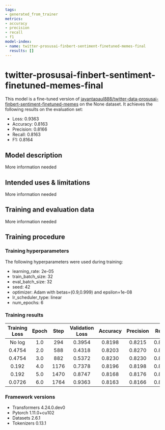 ```yaml
---
tags:
- generated_from_trainer
metrics:
- accuracy
- precision
- recall
- f1
model-index:
- name: twitter-prosusai-finbert-sentiment-finetuned-memes-final
  results: []
---
```


<!-- This model card has been generated automatically according to the information the Trainer had access to. You
should probably proofread and complete it, then remove this comment. -->

# twitter-prosusai-finbert-sentiment-finetuned-memes-final

This model is a fine-tuned version of [jayantapaul888/twitter-data-prosusai-finbert-sentiment-finetuned-memes](https://huggingface.co/jayantapaul888/twitter-data-prosusai-finbert-sentiment-finetuned-memes) on the None dataset.
It achieves the following results on the evaluation set:
- Loss: 0.9363
- Accuracy: 0.8163
- Precision: 0.8166
- Recall: 0.8163
- F1: 0.8164

## Model description

More information needed

## Intended uses & limitations

More information needed

## Training and evaluation data

More information needed

## Training procedure

### Training hyperparameters

The following hyperparameters were used during training:
- learning_rate: 2e-05
- train_batch_size: 32
- eval_batch_size: 32
- seed: 42
- optimizer: Adam with betas=(0.9,0.999) and epsilon=1e-08
- lr_scheduler_type: linear
- num_epochs: 6

### Training results

| Training Loss | Epoch | Step | Validation Loss | Accuracy | Precision | Recall | F1     |
|:-------------:|:-----:|:----:|:---------------:|:--------:|:---------:|:------:|:------:|
| No log        | 1.0   | 294  | 0.3954          | 0.8198   | 0.8215    | 0.8198 | 0.8200 |
| 0.4754        | 2.0   | 588  | 0.4318          | 0.8203   | 0.8270    | 0.8203 | 0.8204 |
| 0.4754        | 3.0   | 882  | 0.5372          | 0.8230   | 0.8230    | 0.8230 | 0.8230 |
| 0.192         | 4.0   | 1176 | 0.7378          | 0.8196   | 0.8198    | 0.8196 | 0.8195 |
| 0.192         | 5.0   | 1470 | 0.8747          | 0.8168   | 0.8176    | 0.8168 | 0.8170 |
| 0.0726        | 6.0   | 1764 | 0.9363          | 0.8163   | 0.8166    | 0.8163 | 0.8164 |


### Framework versions

- Transformers 4.24.0.dev0
- Pytorch 1.11.0+cu102
- Datasets 2.6.1
- Tokenizers 0.13.1
